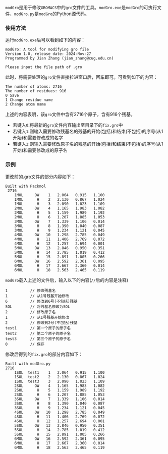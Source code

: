 `modGro`是用于修改`GROMACS`中的`gro`文件的工具。`modGro.exe`是`modGro`的可执行文件，`modGro.py`是`modGro`的Python源代码。 <br>

### 使用方法
运行`modGro.exe`后可以看到如下的内容：
```
modGro: A tool for modifying gro file
Version 1.0, release date: 2024-Nov-27
Programmed by Jian Zhang (jian_zhang@cug.edu.cn)

Please input the file path of .gro
```
此时，将需要处理的`gro`文件直接拉进窗口后，回车即可。可看到如下的内容：
```
The number of atoms: 2716
The number of residues: 916
0 Save
1 Change residue name
2 Change atom name
```
上述的内容表明，该`gro`文件中含有2716个原子，含有916个残基。
* 若键入`0`:将最新的`gro`文件内容输出至目录下的`fix.gro`中
* 若键入`1`:则输入需要修改残基名的残基的开始(包括)和结束(不包括)的序号(从1开始)和需要修改成的名字
* 若键入`2`:则输入需要修改原子名的残基的开始(包括)和结束(不包括)的序号(从1开始)和需要修改成的原子名

### 示例
更改前的.gro文件的部分内容如下：
```
Built with Packmol
 2716
    1MOL     OW    1   2.064   0.915   1.100
    1MOL      H    2   2.130   0.867   1.024
    1MOL      H    3   2.090   1.023   1.109
    2MOL     OW    4   1.165   1.983   1.082
    2MOL      H    5   1.159   1.989   1.192
    2MOL      H    6   1.207   1.885   1.053
    3MOL     OW    7   1.339   1.106   0.014
    3MOL      H    8   1.390   1.040   0.087
    3MOL      H    9   1.234   1.121   0.045
    4MOL     OW   10   1.298   2.785   0.049
    4MOL      H   11   1.406   2.769   0.072
    4MOL      H   12   1.257   2.694   0.001
    5MOL     OW   13   2.846   0.950   0.351
    5MOL      H   14   2.785   1.019   0.412
    5MOL      H   15   2.891   1.005   0.266
    6MOL     OW   16   2.592   2.361   0.095
    6MOL      H   17   2.667   2.360   0.014
    6MOL      H   18   2.563   2.465   0.119
```
`modGro`载入上述的文件后，输入以下的内容(`//`后的内容是注释)
```
1          // 修改残基名
1          // 从1号残基开始修改
6          // 修改到6号(不包括)残基
SOL        // 将残基名修改为SOL
2          // 修改原子名
1          // 从1号残基开始修改
2          // 修改到2号(不包括)残基
test1      // 第一个原子的原子名
test2      // 第二个原子的原子名
test3      // 第三个原子的原子名
0          // 保存
```
修改后得到的`fix.gro`的部分内容如下：
```
Built with modGro.py
2716
    1SOL  test1    1   2.064   0.915   1.100
    1SOL  test2    2   2.130   0.867   1.024
    1SOL  test3    3   2.090   1.023   1.109
    2SOL     OW    4   1.165   1.983   1.082
    2SOL      H    5   1.159   1.989   1.192
    2SOL      H    6   1.207   1.885   1.053
    3SOL     OW    7   1.339   1.106   0.014
    3SOL      H    8   1.390   1.040   0.087
    3SOL      H    9   1.234   1.121   0.045
    4SOL     OW   10   1.298   2.785   0.049
    4SOL      H   11   1.406   2.769   0.072
    4SOL      H   12   1.257   2.694   0.001
    5SOL     OW   13   2.846   0.950   0.351
    5SOL      H   14   2.785   1.019   0.412
    5SOL      H   15   2.891   1.005   0.266
    6MOL     OW   16   2.592   2.361   0.095
    6MOL      H   17   2.667   2.360   0.014
    6MOL      H   18   2.563   2.465   0.119
```